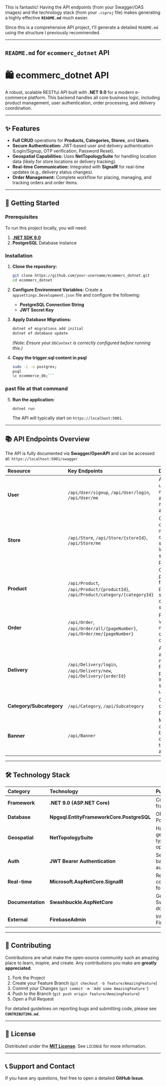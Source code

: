 This is fantastic\! Having the API endpoints (from your Swagger/OAS images) and the technology stack (from your `.csproj` file) makes generating a highly effective **`README.md`** much easier.

Since this is a comprehensive API project, I'll generate a detailed `README.md` using the structure I previously recommended.

-----

## `README.md` for `ecommerc_dotnet` API

# 🛍️ ecommerc\_dotnet API

[](https://dotnet.microsoft.com/en-us/download/dotnet/9.0)
[](https://www.google.com/search?q=/swagger/v1/swagger.json)
[](https://www.postgresql.org/)

A robust, scalable RESTful API built with **.NET 9.0** for a modern e-commerce platform. This backend handles all core business logic, including product management, user authentication, order processing, and delivery coordination.

-----

## ✨ Features

  * **Full CRUD** operations for **Products, Categories, Stores**, and **Users**.
  * **Secure Authentication:** JWT-based user and delivery authentication (Login/Signup, OTP verification, Password Reset).
  * **Geospatial Capabilities:** Uses **NetTopologySuite** for handling location data (likely for store locations or delivery tracking).
  * **Real-time Communication:** Integrated with **SignalR** for real-time updates (e.g., delivery status changes).
  * **Order Management:** Complete workflow for placing, managing, and tracking orders and order items.

-----

## 🚀 Getting Started

### Prerequisites

To run this project locally, you will need:

1.  **[.NET SDK 9.0](https://dotnet.microsoft.com/en-us/download/dotnet/9.0)**
2.  **PostgreSQL** Database instance

### Installation

1.  **Clone the repository:**

    ```bash
    git clone https://github.com/your-username/ecommerc_dotnet.git
    cd ecommerc_dotnet
    ```

2.  **Configure Environment Variables:**
    Create a `appsettings.Development.json` file and configure the following:

      * **PostgreSQL Connection String**
      * **JWT Secret Key**

3.  **Apply Database Migrations:**

    ```bash
    dotnet ef migrations add initial
    dotnet ef database update
    ```
    *(Note: Ensure your `DbContext` is correctly configured before running this.)*

4. **Copy the trigger.sql content  in psql**
   ```bash
   sudo -i -u postgres;
   psql 
   \c ecommerce_db;```
  ### past file at that command 


5.  **Run the application:**

    ```bash
    dotnet run
    ```

    The API will typically start on `https://localhost:5001`.

-----

## 📚 API Endpoints Overview

The API is fully documented via **Swagger/OpenAPI** and can be accessed at: `https://localhost:5001/swagger`

| Resource | Key Endpoints | Description |
| :--- | :--- | :--- |
| **User** | `/api/User/signup`, `/api/User/login`, `/api/User/me` | Authentication, user profile management, address management, and OTP flow. |
| **Store** | `/api/Store`, `/api/Store/{storeId}`, `/api/Store/me` | CRUD operations for managing e-commerce stores. Includes status patching. |
| **Product** | `/api/Product`, `/api/Product/{productId}`, `/api/Product/category/{categoryId}` | Core CRUD for products, fetching products by store, category, or subcategory. |
| **Order** | `/api/Order`, `/api/Order/all/{pageNumber}`, `/api/Order/me/{pageNumber}` | Placing, viewing, and managing customer orders. |
| **Delivery** | `/api/Delivery/login`, `/api/Delivery/new`, `/api/Delivery/{orderId}` | Authentication and management for delivery personnel, including status updates. |
| **Category/Subcategory** | `/api/Category`, `/api/Subcategory` | CRUD for organizing products. |
| **Banner** | `/api/Banner` | Management of promotional banners displayed in the application. |

-----

## 🛠️ Technology Stack

| Category | Technology | Purpose |
| :--- | :--- | :--- |
| **Framework** | **.NET 9.0 (ASP.NET Core)** | Core application framework. |
| **Database** | **Npgsql.EntityFrameworkCore.PostgreSQL** | ORM for PostgreSQL. |
| **Geospatial** | **NetTopologySuite** | Handling geographical data types and operations. |
| **Auth** | **JWT Bearer Authentication** | Secure token-based authentication. |
| **Real-time** | **Microsoft.AspNetCore.SignalR** | Real-time communication for updates. |
| **Documentation** | **Swashbuckle.AspNetCore** | Generates the Swagger/OpenAPI documentation. |
| **External** | **FirebaseAdmin** | Integration with Firebase services. |

-----

## 🤝 Contributing

Contributions are what make the open-source community such an amazing place to learn, inspire, and create. Any contributions you make are **greatly appreciated**.

1.  Fork the Project
2.  Create your Feature Branch (`git checkout -b feature/AmazingFeature`)
3.  Commit your Changes (`git commit -m 'Add some AmazingFeature'`)
4.  Push to the Branch (`git push origin feature/AmazingFeature`)
5.  Open a Pull Request

For detailed guidelines on reporting bugs and submitting code, please see **`CONTRIBUTING.md`**.

-----

## 📄 License

Distributed under the **[MIT License](https://www.google.com/search?q=LICENSE)**. See `LICENSE` for more information.

-----

## 📞 Support and Contact

If you have any questions, feel free to open a detailed **GitHub Issue**.
